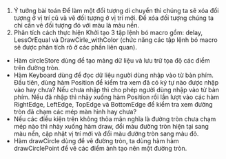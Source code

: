 1. Ý tưởng bài toán
Để làm một đối tượng di chuyển thì chúng ta sẽ xóa đối tượng ở vị trí cũ và
vẽ đối tượng ở vị trí mới. Để xóa đối tượng chúng ta chỉ cần vẽ đối tượng đó
với màu là màu nền.
2. Phân tích cách thực hiện
 Khởi tạo 3 tập lệnh bó macro gồm: delay, LessOrEqual và DrawCirle_withColor (chức năng các tập lệnh bó macro sẽ được phân tích rõ ở các phần liên quan).
-  Hàm circleStore dùng để tạo mảng dữ liệu và lưu trữ tọa độ các điểm trên đường tròn.
-  Hàm Keyboard dùng để đọc dữ liệu người dùng nhập vào từ bàn phím. Đầu tiên, dùng hàm Position để kiểm tra xem đã có ký tự nào được nhập vào hay chưa? Nếu chưa nhập thì cho phép người dùng nhập vào từ bàn phím. Nếu đã nhập thì nhảy xuống hàm Position rồi lần lượt vào các hàm RightEdge, LeftEdge, TopEdge và BottomEdge để kiểm tra xem đường tròn đã chạm các mép màn hình hay chưa?
-  Nếu các điều kiện trên không thỏa mãn nghĩa là đường tròn chưa chạm mép nào thì nhảy xuống hàm draw, đổi màu đường tròn hiện tại sang màu nền, cập nhật vị trí mới và đổi màu đường tròn sang màu đỏ.
-  Hàm drawCircle dùng để vẽ đường tròn, ta dùng hàm hàm drawCirclePoint để vẽ các điểm ảnh tạo nên một đường tròn.
